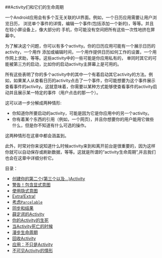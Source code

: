 ##Activity们和它们的生命周期

一个Android应用会有多个互无关联的UI界面。例如，一个日历应用需要让用户浏览日历，
浏览单个事件的详情，编辑一个事件(包括添加一个新的)，等等。并且在较小屏设备上，像大部分的
手机，你可能没有空间把所有这些一次性地挤在屏幕中。

为了解决这个问题，你可以有多个activity。你的日历应用可能有一个展示日历的activity，一个用作
添加或编辑时间，一个用作提供日历如何工作的设置，一个用作网上求助，等等。这些activity中的一些可能是你应用私有的，
单同时其它的可能被第三方的启动，比如你的启动activity主屏幕上是可用的。

所有这些表明了你的多个activity中的其中一个有着启动其它activity的方法。例如，如果某人从查看日历的activity点击了一个事件，你可能想要为这个事件展示查看事件的activity。这就意味着，你需要以某种方式能够使查看事件的activity启动并且展示某一特定的事件（用户点击的那一个）。

这可以进一步分解成两种情形:

* 你知道你所要启动的activity，可能是因为它是你应用中的另一个activity。
* 你有着某个东西的引用（例如，一个网页)，并且你想要你的用户能用它做些什么，但是你不知道有什么可选的操作。

这两种情形在这章中都会涵盖到。

此外，时常对你来说知道什么时候activity来到和离开前台是很重要的，因为这样你就可以自动保存或刷新数据，等等。这就是所谓的“activity生命周期”,并且我们也会在这章中详细分析它。

目录：

* [创建你的第二个(第三个以及...)Activity](https://github.com/jinyulei0710/The-Busy-Coder-s-Guide-to-Android-Development/blob/master/ActivitiesandTheirLifecycles/CreatingYourSecondActivity.md)
* [警告！包含显式意图](https://github.com/jinyulei0710/The-Busy-Coder-s-Guide-to-Android-Development/blob/master/ActivitiesandTheirLifecycles/Warning!ContainsExplictIntents.md)
* [使用隐式意图](https://github.com/jinyulei0710/The-Busy-Coder-s-Guide-to-Android-Development/blob/master/ActivitiesandTheirLifecycles/UsingImplictIntent.md)
* [Extra!Extra!](https://github.com/jinyulei0710/The-Busy-Coder-s-Guide-to-Android-Development/blob/master/ActivitiesandTheirLifecycles/extra!extra!.md)
* [考虑`Parcelable`](https://github.com/jinyulei0710/The-Busy-Coder-s-Guide-to-Android-Development/blob/master/ActivitiesandTheirLifecycles/PonderingParcelable.md)
* [同步和结果](https://github.com/jinyulei0710/The-Busy-Coder-s-Guide-to-Android-Development/blob/master/ActivitiesandTheirLifecycles/AsynchronicityandResults.md)
* [薛定谔的Activity](https://github.com/jinyulei0710/The-Busy-Coder-s-Guide-to-Android-Development/blob/master/ActivitiesandTheirLifecycles/Schroedinger'sActivity.md)
* [你的Activity的生死](https://github.com/jinyulei0710/The-Busy-Coder-s-Guide-to-Android-Development/blob/master/ActivitiesandTheirLifecycles/Life%2CDeath%2CandYourActivity.md)
* [当Activity死亡的时候](https://github.com/jinyulei0710/The-Busy-Coder-s-Guide-to-Android-Development/blob/master/ActivitiesandTheirLifecycles/WhenActivitiesDie.md)
* [漫步生命周期](https://github.com/jinyulei0710/The-Busy-Coder-s-Guide-to-Android-Development/blob/master/ActivitiesandTheirLifecycles/WalkingThroughtheLifecycle.md)
* [回收Activity](https://github.com/jinyulei0710/The-Busy-Coder-s-Guide-to-Android-Development/blob/master/ActivitiesandTheirLifecycles/RecyclingActivities.md)
* [应用：不只是Activity](https://github.com/jinyulei0710/The-Busy-Coder-s-Guide-to-Android-Development/blob/master/ActivitiesandTheirLifecycles/ApplicationTranscedingtheActivity.md)
* [不可见Activity的情形](https://github.com/jinyulei0710/The-Busy-Coder-s-Guide-to-Android-Development/blob/master/ActivitiesandTheirLifecycles/TheCaseoftheInvisibleActivity.md)




